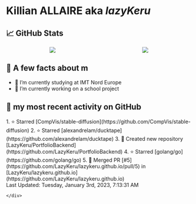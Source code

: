 <body>
    <div class="header">
        <h1><b>Killian ALLAIRE</b> aka <i>lazyKeru</i></h1>
    </div>
    <div class="body">
        <div>
            <h2>📈 GitHub Stats</h2>
            <div style="display: flex; align-items: flex-start; justify-content:space-around;">
                <img src="https://github-readme-stats.vercel.app/api?username=LazyKeru&theme=graywhite&show_icons=true" />
                <img src="https://github-readme-stats.vercel.app/api/top-langs/?username=LazyKeru" />
            </div>
        </div>
        <div>
            <h2>📣 A few facts about m</h2>
            <ul>
                <li>🌱 I’m currently studying at IMT Nord Europe</li>
                <li>🔭 I’m currently working on a school project</li>
            </ul>
        </div>
        <div>
            <h2>🌱 my most recent activity on GitHub</h2>
            <div>
                <!--RECENT_ACTIVITY:start-->
1. ⭐ Starred [CompVis/stable-diffusion](https://github.com/CompVis/stable-diffusion)
2. ⭐ Starred [alexandrelam/ducktape](https://github.com/alexandrelam/ducktape)
3. 📔 Created new repository [LazyKeru/PortfolioBackend](https://github.com/LazyKeru/PortfolioBackend)
4. ⭐ Starred [golang/go](https://github.com/golang/go)
5. 🎉 Merged PR [#5](https://github.com/LazyKeru/lazykeru.github.io/pull/5) in [LazyKeru/lazykeru.github.io](https://github.com/LazyKeru/lazykeru.github.io)
                <!--RECENT_ACTIVITY:end-->
            </div>
            <div>
                <!--RECENT_ACTIVITY:last_update-->
Last Updated: Tuesday, January 3rd, 2023, 7:13:31 AM
                <!--RECENT_ACTIVITY:last_update_end-->
            </div>
        </div>
    </div>
    <div class="footer">

    </div>
</body>

<!--
**LazyKeru/LazyKeru** is a ✨ _special_ ✨ repository because its `README.md` (this file) appears on your GitHub profile.

Here are some ideas to get you started:

- 🔭 I’m currently working on ...
- 🌱 I’m currently learning ...
- 👯 I’m looking to collaborate on ...
- 🤔 I’m looking for help with ...
- 💬 Ask me about ...
- 📫 How to reach me: ...
- 😄 Pronouns: ...
- ⚡ Fun fact: ...
-->